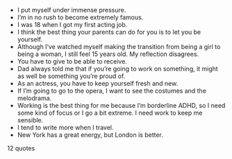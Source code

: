  - I put myself under immense pressure.
 - I’m in no rush to become extremely famous.
 - I was 18 when I got my first acting job.
 - I think the best thing your parents can do for you is to let you be yourself.
 - Although I’ve watched myself making the transition from being a girl to being a woman, I still feel 15 years old. My reflection disagrees.
 - You have to give to be able to receive.
 - Dad always told me that if you’re going to work on something, it might as well be something you’re proud of.
 - As an actress, you have to keep yourself fresh and new.
 - If I’m going to go to the opera, I want to see the costumes and the melodrama.
 - Working is the best thing for me because I’m borderline ADHD, so I need some kind of focus or I go a bit extreme. I need work to keep me sensible.
 - I tend to write more when I travel.
 - New York has a great energy, but London is better.

12 quotes
